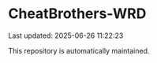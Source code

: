 # CheatBrothers-WRD

Last updated: 2025-06-26 11:22:23

This repository is automatically maintained.
